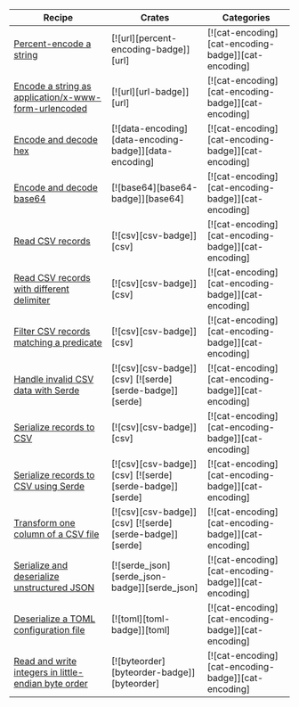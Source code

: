 | Recipe | Crates | Categories |
|--------|--------|------------|
| [Percent-encode a string][ex-percent-encode] | [![url][percent-encoding-badge]][url] | [![cat-encoding][cat-encoding-badge]][cat-encoding] |
| [Encode a string as application/x-www-form-urlencoded][ex-urlencoded] | [![url][url-badge]][url] | [![cat-encoding][cat-encoding-badge]][cat-encoding] |
| [Encode and decode hex][ex-hex-encode-decode] | [![data-encoding][data-encoding-badge]][data-encoding] | [![cat-encoding][cat-encoding-badge]][cat-encoding] |
| [Encode and decode base64][ex-base64] | [![base64][base64-badge]][base64] | [![cat-encoding][cat-encoding-badge]][cat-encoding] |
| [Read CSV records][ex-csv-read] | [![csv][csv-badge]][csv] | [![cat-encoding][cat-encoding-badge]][cat-encoding] |
| [Read CSV records with different delimiter][ex-csv-delimiter] | [![csv][csv-badge]][csv] | [![cat-encoding][cat-encoding-badge]][cat-encoding] |
| [Filter CSV records matching a predicate][ex-csv-filter] | [![csv][csv-badge]][csv] | [![cat-encoding][cat-encoding-badge]][cat-encoding] |
| [Handle invalid CSV data with Serde][ex-invalid-csv] | [![csv][csv-badge]][csv]  [![serde][serde-badge]][serde] | [![cat-encoding][cat-encoding-badge]][cat-encoding] |
| [Serialize records to CSV][ex-serialize-csv] | [![csv][csv-badge]][csv] | [![cat-encoding][cat-encoding-badge]][cat-encoding] |
| [Serialize records to CSV using Serde][ex-csv-serde] | [![csv][csv-badge]][csv]  [![serde][serde-badge]][serde] | [![cat-encoding][cat-encoding-badge]][cat-encoding] |
| [Transform one column of a CSV file][ex-csv-transform-column] | [![csv][csv-badge]][csv]  [![serde][serde-badge]][serde] | [![cat-encoding][cat-encoding-badge]][cat-encoding] |
| [Serialize and deserialize unstructured JSON][ex-json-value] | [![serde_json][serde_json-badge]][serde_json] | [![cat-encoding][cat-encoding-badge]][cat-encoding] |
| [Deserialize a TOML configuration file][ex-toml-config] | [![toml][toml-badge]][toml] | [![cat-encoding][cat-encoding-badge]][cat-encoding] |
| [Read and write integers in little-endian byte order][ex-byteorder-le] | [![byteorder][byteorder-badge]][byteorder] | [![cat-encoding][cat-encoding-badge]][cat-encoding] |

[ex-percent-encode]: strings.md#percent-encode-a-string
[ex-urlencoded]: strings.md#encode-a-string-as-applicationx-www-form-urlencoded
[ex-hex-encode-decode]: strings.md#encode-and-decode-hex
[ex-base64]: strings.md#encode-and-decode-base64
[ex-csv-read]: csv.md#read-csv-records
[ex-csv-delimiter]: csv.md#read-csv-records-with-different-delimiter
[ex-csv-filter]: csv.md#filter-csv-records-matching-a-predicate
[ex-invalid-csv]: csv.md#handle-invalid-csv-data-with-serde
[ex-serialize-csv]: csv.md#serialize-records-to-csv
[ex-csv-serde]: csv.md#serialize-records-to-csv-using-serde
[ex-csv-transform-column]: csv.md#transform-csv-column
[ex-json-value]: complex.md#serialize-and-deserialize-unstructured-json
[ex-toml-config]: complex.md#deserialize-a-toml-configuration-file
[ex-byteorder-le]: complex.md#read-and-write-integers-in-little-endian-byte-order
